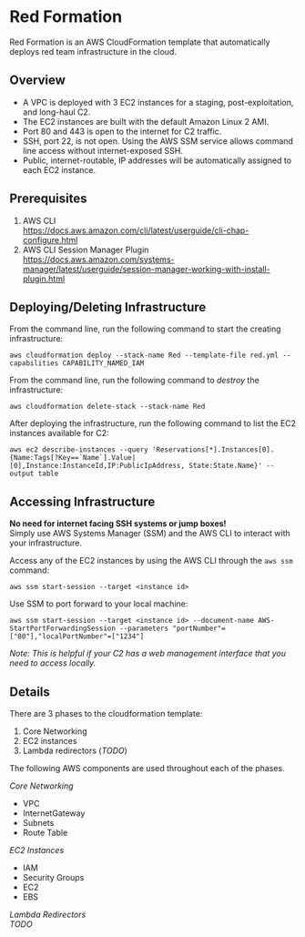 # Red Formation

Red Formation is an AWS CloudFormation template that automatically deploys red team infrastructure in the cloud.

## Overview

* A VPC is deployed with 3 EC2 instances for a staging, post-exploitation, and long-haul C2.
* The EC2 instances are built with the default Amazon Linux 2 AMI.
* Port 80 and 443 is open to the internet for C2 traffic.
* SSH, port 22, is not open. Using the AWS SSM service allows command line access without internet-exposed SSH.
* Public, internet-routable, IP addresses will be automatically assigned to each EC2 instance.

## Prerequisites

1. AWS CLI \
   https://docs.aws.amazon.com/cli/latest/userguide/cli-chap-configure.html
2. AWS CLI Session Manager Plugin \
   https://docs.aws.amazon.com/systems-manager/latest/userguide/session-manager-working-with-install-plugin.html

## Deploying/Deleting Infrastructure

From the command line, run the following command to start the creating infrastructure:  
```
aws cloudformation deploy --stack-name Red --template-file red.yml --capabilities CAPABILITY_NAMED_IAM
```

From the command line, run the following command to *destroy* the infrastructure:  
```
aws cloudformation delete-stack --stack-name Red
```

After deploying the infrastructure, run the following command to list the EC2 instances available for C2: 
```
aws ec2 describe-instances --query 'Reservations[*].Instances[0].{Name:Tags[?Key==`Name`].Value|[0],Instance:InstanceId,IP:PublicIpAddress, State:State.Name}' --output table
```

## Accessing Infrastructure

**No need for internet facing SSH systems or jump boxes!** \
Simply use AWS Systems Manager (SSM) and the AWS CLI to interact with your infrastructure.

Access any of the EC2 instances by using the AWS CLI through the `aws ssm` command:  
```
aws ssm start-session --target <instance id>
```

Use SSM to port forward to your local machine: 
```
aws ssm start-session --target <instance id> --document-name AWS-StartPortForwardingSession --parameters "portNumber"=["80"],"localPortNumber"=["1234"]
```
*Note: This is helpful if your C2 has a web management interface that you need to access locally.*

## Details

There are 3 phases to the cloudformation template:  
1. Core Networking
2. EC2 instances
3. Lambda redirectors (_TODO_)

The following AWS components are used throughout each of the phases.

*Core Networking*
* VPC
* InternetGateway
* Subnets
* Route Table

*EC2 Instances*  
* IAM
* Security Groups
* EC2
* EBS

*Lambda Redirectors*  
_TODO_